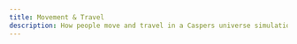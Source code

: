 ```yaml
---
title: Movement & Travel
description: How people move and travel in a Caspers universe simulation.
---
```

